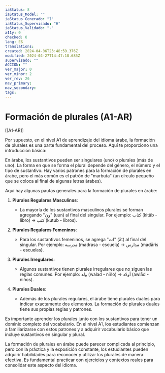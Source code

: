 ```yaml
---
iaStatus: 8
iaStatus_Model: ""
iaStatus_Generado: "I"
iaStatus_Supervisado: "H"
iaStatus_Validado: "-"
a11y: 0
checked: 0
lang: ES
translations: 
created: 2024-04-06T23:48:59.376Z
modified: 2024-04-27T14:47:18.685Z
supervisado: ""
ACCION: ""
ver_major: 0
ver_minor: 2
ver_rev: 26
nav_primary: 
nav_secondary: 
tags:
---
```

# Formación de plurales (A1-AR)

[[A1-AR]]

Por supuesto, en el nivel A1 de aprendizaje del idioma árabe, la formación de plurales es una parte fundamental del proceso. Aquí te proporciono una introducción básica:

En árabe, los sustantivos pueden ser singulares (uno) o plurales (más de uno). La forma en que se forma el plural depende del género, el número y el tipo de sustantivo. Hay varios patrones para la formación de plurales en árabe, pero el más común es el patrón de "marbuta" (un círculo pequeño que se coloca al final de algunas letras árabes).

Aquí hay algunas pautas generales para la formación de plurales en árabe:

1. **Plurales Regulares Masculinos**: 
   - La mayoría de los sustantivos masculinos plurales se forman agregando "ون" (uun) al final del singular. Por ejemplo: كتاب (kitāb - libro) → كتب (kutub - libros).

2. **Plurales Regulares Femeninos**:
   - Para los sustantivos femeninos, se agrega "ات" (āt) al final del singular. Por ejemplo: مدرسة (madrasa - escuela) → مدارس (madāris - escuelas).

3. **Plurales Irregulares**:
   - Algunos sustantivos tienen plurales irregulares que no siguen las reglas comunes. Por ejemplo: ولد (walad - niño) → أولاد (awlād - niños).

4. **Plurales Duales**:
   - Además de los plurales regulares, el árabe tiene plurales duales para indicar exactamente dos elementos. La formación de plurales duales tiene sus propias reglas y patrones.

Es importante aprender los plurales junto con los sustantivos para tener un dominio completo del vocabulario. En el nivel A1, los estudiantes comienzan a familiarizarse con estos patrones y a adquirir vocabulario básico que incluye sustantivos en singular y plural.

La formación de plurales en árabe puede parecer complicada al principio, pero con la práctica y la exposición constante, los estudiantes pueden adquirir habilidades para reconocer y utilizar los plurales de manera efectiva. Es fundamental practicar con ejercicios y contextos reales para consolidar este aspecto del idioma.